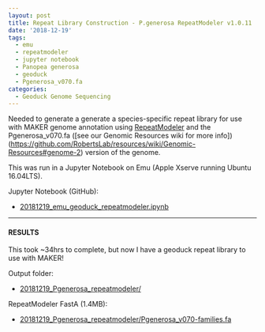 ```yaml
---
layout: post
title: Repeat Library Construction - P.generosa RepeatModeler v1.0.11
date: '2018-12-19'
tags:
  - emu
  - repeatmodeler
  - jupyter notebook
  - Panopea generosa
  - geoduck
  - Pgenerosa_v070.fa
categories:
  - Geoduck Genome Sequencing
---
```

Needed to generate a generate a species-specific repeat library for use with MAKER genome annotation using [RepeatModeler](https://www.repeatmasker.org/RepeatModeler/) and the Pgenerosa_v070.fa ([see our Genomic Resources wiki for more info])(https://github.com/RobertsLab/resources/wiki/Genomic-Resources#genome-2) version of the genome.

This was run in a Jupyter Notebook on Emu (Apple Xserve running Ubuntu 16.04LTS).

Jupyter Notebook (GitHub):

- [20181219_emu_geoduck_repeatmodeler.ipynb](https://github.com/RobertsLab/code/blob/master/notebooks/sam/20181219_emu_geoduck_repeatmodeler.ipynb)

---

#### RESULTS

This took ~34hrs to complete, but now I have a geoduck repeat library to use with MAKER!


Output folder:

- [20181219_Pgenerosa_repeatmodeler/](http://gannet.fish.washington.edu/Atumefaciens/20181219_Pgenerosa_repeatmodeler/)

RepeatModeler FastA (1.4MB):

- [20181219_Pgenerosa_repeatmodeler/Pgenerosa_v070-families.fa](http://gannet.fish.washington.edu/Atumefaciens/20181219_Pgenerosa_repeatmodeler/Pgenerosa_v070-families.fa)
